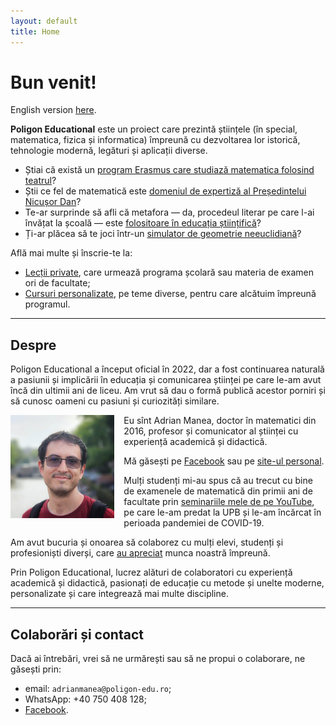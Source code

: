 ```yaml
---
layout: default
title: Home
---
```


<!-- Google tag (gtag.js) -->
<script async src="https://www.googletagmanager.com/gtag/js?id=G-2SJLNGNK0T"></script>
<script>
  window.dataLayer = window.dataLayer || [];
  function gtag(){dataLayer.push(arguments);}
  gtag('js', new Date());

  gtag('config', 'G-2SJLNGNK0T');
</script>


# Bun venit!

English version [here](english.html).

**Poligon Educational** este un proiect care prezintă științele (în special, matematica, fizica și informatica)
împreună cu dezvoltarea lor istorică, tehnologie modernă, legături și aplicații diverse.

* Știai că există un [program Erasmus care studiază matematica folosind teatrul](https://scoala9.ro/la-tabla-sau-pe-scena-cum-sa-joci-teatru-la-ora-de-mate/2264)?
* Știi ce fel de matematică este [domeniul de expertiză al Președintelui Nicușor Dan](https://mindcraftstories.ro/stiinta/matematicianul-nicusor-dan-aduce-teoria-lui-arakelov-la-cotroceni/)?
* Te-ar surprinde să afli că metafora ― da, procedeul literar pe care l-ai învățat la școală — este [folositoare în educația științifică](https://www.dilema.ro/caleidoscopie/limba-literatura-matematica)?
* Ți-ar plăcea să te joci într-un [simulator de geometrie neeuclidiană](https://mindcraftstories.ro/cultura/3-jocuri-video-care-te-invata-matematica-de-nota-10/)?

Află mai multe și înscrie-te la:
* <a class="action" href="lectii.html">Lecții private</a>, care urmează programa școlară sau materia de examen ori de facultate;
* <a class="action" href="cursuri.html">Cursuri personalizate</a>, pe teme diverse, pentru care alcătuim împreună programul.

------

## Despre
Poligon Educational a început oficial în 2022, dar a fost continuarea naturală a pasiunii
și implicării în educația și comunicarea științei pe care le-am avut încă din ultimii ani de liceu.
Am vrut să dau o formă publică acestor porniri și să cunosc oameni cu pasiuni și curiozități similare.

<img src="assets/adrian.jpg" alt="Adrian Manea" title="Adrian Manea"
     style="float: left; margin: 0 15px 0 0; max-width:33%; height: auto;" />

<p>
Eu sînt Adrian Manea, doctor în matematici din 2016, profesor și comunicator
al științei cu experiență academică și didactică.
</p>

Mă găsești pe [Facebook](https://www.facebook.com/adriancostinmanea) sau pe [site-ul personal](https://adrianmanea.xyz).

Mulți studenți mi-au spus că au trecut cu bine de examenele de matematică din primii ani de facultate prin
[seminariile mele de pe YouTube](https://www.youtube.com/@adrianmanea), pe care le-am predat la UPB și
le-am încărcat în perioada pandemiei de COVID-19.

Am avut bucuria și onoarea să colaborez cu mulți elevi, studenți și profesioniști diverși, care
[au apreciat](https://www.facebook.com/PoligonEducational/reviews) munca noastră împreună.

Prin Poligon Educational, lucrez alături de colaboratori cu experiență academică și didactică,
pasionați de educație cu metode și unelte moderne, personalizate și care integrează mai multe
discipline.

---

## Colaborări și contact
Dacă ai întrebări, vrei să ne urmărești sau să ne propui o colaborare, ne găsești prin:
* email: `adrianmanea@poligon-edu.ro`;
* WhatsApp: +40 750 408 128;
* [Facebook](https://www.facebook.com/PoligonEducational).